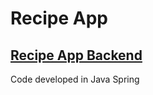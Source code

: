 # Recipe App

## [Recipe App Backend](https://github.com/ud17/recipe_backend)
Code developed in Java Spring
